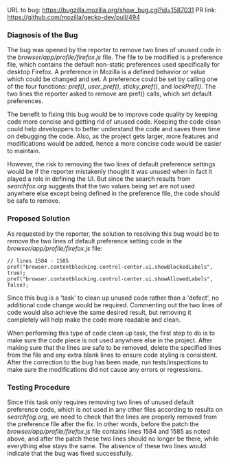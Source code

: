 URL to bug: https://bugzilla.mozilla.org/show_bug.cgi?id=1587031
PR link: https://github.com/mozilla/gecko-dev/pull/494

### Diagnosis of the Bug

The bug was opened by the reporter to remove two lines of unused code in the _browser/app/profile/firefox.js_ file. The file to be modified is a preference file, which contains the default non-static preferences used specifically for desktop Firefox. A preference in Mozilla is a defined behavior or value which could be changed and set. A preference could be set by calling one of the four functions: _pref()_, _user_pref()_, _sticky_pref()_, and _lockPref()_. The two lines the reporter asked to remove are pref() calls, which set default preferences.

The benefit to fixing this bug would be to improve code quality by keeping code more concise and getting rid of unused code. Keeping the code clean could help developpers to better understand the code and saves them time on debugging the code. Also, as the project gets larger, more features and modifications would be added, hence a more concise code would be easier to maintain.

However, the risk to removing the two lines of default preference settings would be if the reporter mistakenly thought it was unused when in fact it played a role in defining the UI. But since the search results from _searchfox.org_ suggests that the two values being set are not used anywhere else except being defined in the preference file, the code should be safe to remove.

### Proposed Solution

As requested by the reporter, the solution to resolving this bug would be to remove the two lines of default preference setting code in the _browser/app/profile/firefox.js_ file:

```
// lines 1584 - 1585
pref("browser.contentblocking.control-center.ui.showBlockedLabels", true);
pref("browser.contentblocking.control-center.ui.showAllowedLabels", false);
```

Since this bug is a 'task' to clean up unused code rather than a 'defect', no additional code change would be required. Commenting out the two lines of code would also achieve the same desired result, but removing it completely will help make the code more readable and clean.

When performing this type of code clean up task, the first step to do is to make sure the code piece is not used anywhere else in the project. After making sure that the lines are safe to be removed, delete the specified lines from the file and any extra blank lines to ensure code styling is consistent. After the correction to the bug has been made, run tests/inspections to make sure the modifications did not cause any errors or regressions.

### Testing Procedure

Since this task only requires removing two lines of unused default preference code, which is not used in any other files according to results on _searchfog.org_, we need to check that the lines are properly removed from the preference file after the fix. In other words, before the patch the _browser/app/profile/firefox.js_ file contains lines 1584 and 1585 as noted above, and after the patch these two lines should no longer be there, while everything else stays the same. The absence of these two lines would indicate that the bug was fixed successfully.
